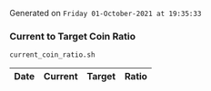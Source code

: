 Generated on `Friday 01-October-2021 at 19:35:33`

### Current to Target Coin Ratio
`current_coin_ratio.sh`

Date|Current|Target|Ratio
---|---|---|---
